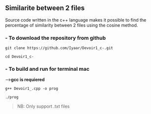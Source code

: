 ## Similarite between 2 files

Source code written in the c++ language makes it possible to find the percentage of similarity between 2 files using the cosine method.

### - To download the repository from github 
```
git clone https://github.com/Iyaar/Devoir1_c-.git

cd Devoir1_c-
```
### - To build and run for  terminal mac
 -->**gcc is requiered**
``` 
g++ Devoir1_.cpp -o prog

./prog
```
> NB: Only support .txt files
